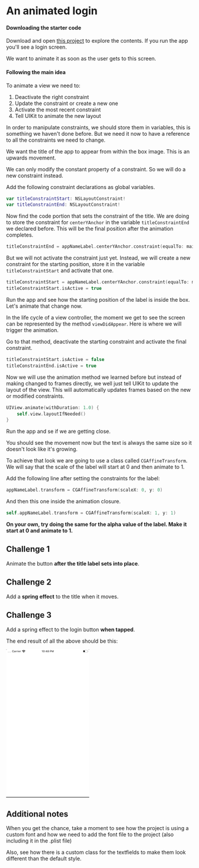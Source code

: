 # An animated login

#### Downloading the starter code

Download and open [this project]() to explore the contents. If you run the app you'll see a login screen.

We want to animate it as soon as the user gets to this screen.

#### Following the main idea

To animate a view we need to:
1. Deactivate the right constraint
2. Update the constraint or create a new one
3. Activate the most recent constraint
4. Tell UIKit to animate the new layout

In order to manipulate constraints, we should store them in variables, this is something we haven't done before. But we need it now to have a reference to all the constraints we need to change.

We want the title of the app to appear from within the box image. This is an upwards movement.

We can only modify the constant property of a constraint. So we will do a new constraint instead.

Add the following constraint declarations as global variables.

```swift
var titleConstraintStart: NSLayoutConstraint!
var titleConstraintEnd: NSLayoutConstraint!
```

Now find the code portion that sets the constraint of the title. We are doing to store the constraint for `centerYAnchor` in the variable `titleConstraintEnd` we declared before. This will be the final position after the animation completes.

```swift
titleConstraintEnd = appNameLabel.centerYAnchor.constraint(equalTo: mainImage.topAnchor, constant: -60)
```

But we will not activate the constraint just yet. Instead, we will create a new constraint for the starting position, store it in the variable `titleConstraintStart` and activate that one.

```swift
titleConstraintStart = appNameLabel.centerYAnchor.constraint(equalTo: mainImage.centerYAnchor, constant: 5)
titleConstraintStart.isActive = true
```

Run the app and see how the starting position of the label is inside the box. Let's animate that change now.

In the life cycle of a view controller, the moment we get to see the screen can be represented by the method `viewDidAppear`. Here is where we will trigger the animation.

Go to that method, deactivate the starting constraint and activate the final constraint.

```swift
titleConstraintStart.isActive = false
titleConstraintEnd.isActive = true
```

Now we will use the animation method we learned before but instead of making changed to frames directly, we well just tell UIKit to update the layout of the view. This will automatically updates frames based on the new or modified constraints.

```swift
UIView.animate(withDuration: 1.0) {
    self.view.layoutIfNeeded()
}
```

Run the app and se if we are getting close.

You should see the movement now but the text is always the same size so it doesn't look like it's growing.

To achieve that look we are going to use a class called `CGAffineTransform`. We will say that the scale of the label will start at 0 and then animate to 1.

Add the following line after setting the constraints for the label:

```swift
appNameLabel.transform = CGAffineTransform(scaleX: 0, y: 0)
```

And then this one inside the animation closure.

```swift
self.appNameLabel.transform = CGAffineTransform(scaleX: 1, y: 1)
```

**On your own, try doing the same for the alpha value of the label. Make it start at 0 and animate to 1.**

## Challenge 1

Animate the button **after the title label sets into place**.

## Challenge 2

Add a **spring effect** to the title when it moves.

## Challenge 3

Add a spring effect to the login button **when tapped**.

The end result of all the above should be this:

![login](assets/login.gif)

## Additional notes

When you get the chance, take a moment to see how the project is using a custom font and how we need to add the font file to the project (also including it in the .plist file)

Also, see how there is a custom class for the textfields to make them look different than the default style.
